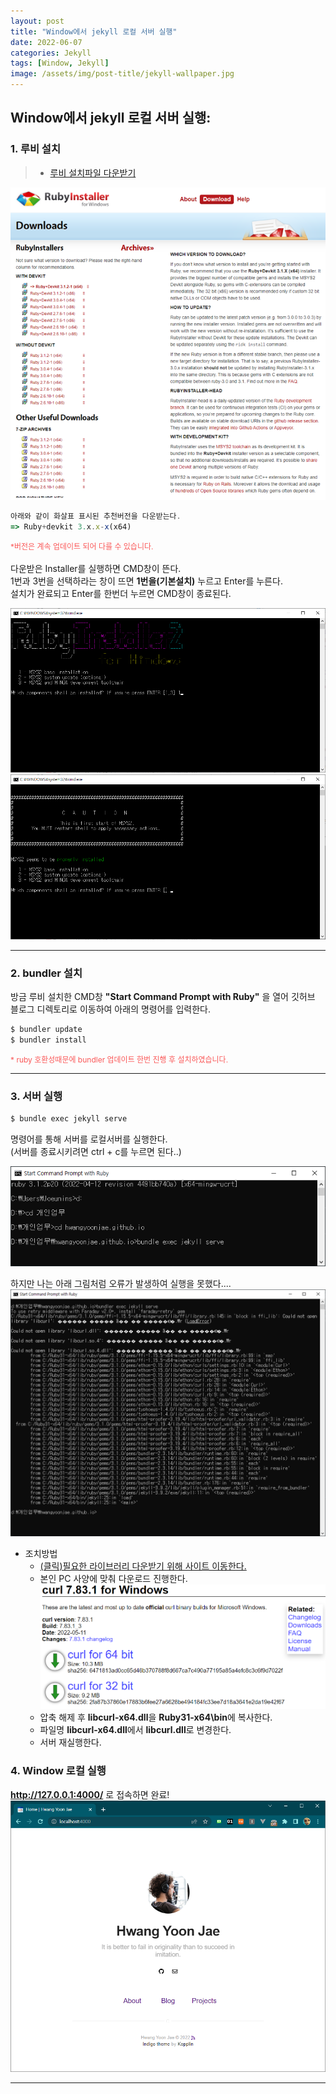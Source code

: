 ```yaml
---
layout: post
title: "Window에서 jekyll 로컬 서버 실행"
date: 2022-06-07
categories: Jekyll
tags: [Window, Jekyll]
image: /assets/img/post-title/jekyll-wallpaper.jpg
---
```


## Window에서 jekyll 로컬 서버 실행:
### 1. 루비 설치
> * [루비 설치파일 다운받기](https://rubyinstaller.org/downloads/ "지킬테마")

[![텍스트](/assets/img/post/local/ruby%20%EC%84%A4%EC%B9%98%ED%94%84%EB%A1%9C%EA%B7%B8%EB%9E%A8.PNG)](/assets/img/post/local/ruby%20%EC%84%A4%EC%B9%98%ED%94%84%EB%A1%9C%EA%B7%B8%EB%9E%A8.PNG)
```javascript
아래와 같이 화살표 표시된 추천버전을 다운받는다.
=> Ruby+devkit 3.x.x-x(x64)
```
<span style="color:#FA5858; font-size:12px">*버전은 계속 업데이트 되어 다를 수 있습니다.</span>
<br><br>
다운받은 Installer를 실행하면 CMD창이 뜬다.
<br>
1번과 3번을 선택하라는 창이 뜨면 **1번을(기본설치)** 누르고 Enter를 누른다.
<br>
설치가 완료되고 Enter를 한번더 누르면 CMD창이 종료된다.
<br>

[![텍스트](/assets/img/post/local/ruby%20%EC%84%A4%EC%B9%98%ED%99%94%EB%A9%B4(1).png)](/assets/img/post/local/ruby%20%EC%84%A4%EC%B9%98%ED%99%94%EB%A9%B4(1).png)
[![텍스트](/assets/img/post/local/ruby%20%EC%84%A4%EC%B9%98%ED%99%94%EB%A9%B4(2).png)](/assets/img/post/local/ruby%20%EC%84%A4%EC%B9%98%ED%99%94%EB%A9%B4(2).png)
* * *

### 2. bundler 설치
방금 루비 설치한 CMD창 **"Start Command Prompt with Ruby"** 을 열어 깃허브 블로그 디렉토리로 이동하여 아래의 명령어를 입력한다.

```javascript
$ bundler update
$ bundler install
```

<span style="color:#FA5858; font-size:12px">* ruby 호환성때문에 bundler 업데이트 한번 진행 후 설치하였습니다.</span>

* * *

### 3. 서버 실행
```javascript
$ bundle exec jekyll serve 
```
명령어를 통해 서버를 로컬서버를 실행한다.
<br>
(서버를 종료시키려면 ctrl + c를 누르면 된다..)

[![텍스트](/assets/img/post/local/jekyll%20%EC%84%9C%EB%B2%84%20%EC%8B%A4%ED%96%89.PNG)](/assets/img/post/local/jekyll%20%EC%84%9C%EB%B2%84%20%EC%8B%A4%ED%96%89.PNG)

하지만 나는 아래 그림처럼 오류가 발생하여 실행을 못했다....
[![텍스트](/assets/img/post/local/jekyll%20%EC%84%9C%EB%B2%84%20%EC%8B%A4%ED%96%89%EC%95%88%EB%90%98%EB%8A%94%20%EA%B2%BD%EC%9A%B0.PNG)](/assets/img/post/local/jekyll%20%EC%84%9C%EB%B2%84%20%EC%8B%A4%ED%96%89%EC%95%88%EB%90%98%EB%8A%94%20%EA%B2%BD%EC%9A%B0.PNG)

* 조치방법
    + [(클릭)필요한 라이브러리 다운받기 위해 사이트 이동한다.](https://curl.se/windows/ "라이브러리")
    + 본인 PC 사양에 맞춰 다운로드 진행한다.
    [![텍스트](/assets/img/post/local/%EB%9D%BC%EC%9D%B4%EB%B8%8C%EB%9F%AC%EB%A6%AC%20%EB%8B%A4%EC%9A%B4%ED%81%B4%EB%A6%AD.PNG)](/assets/img/post/local/%EB%9D%BC%EC%9D%B4%EB%B8%8C%EB%9F%AC%EB%A6%AC%20%EB%8B%A4%EC%9A%B4%ED%81%B4%EB%A6%AD.PNG)
    + 압축 해제 후 **libcurl-x64.dll**을 **Ruby31-x64\bin**에 복사한다.
    + 파일명 **libcurl-x64.dll**에서 **libcurl.dll**로 변경한다.
    + 서버 재실행한다.

### 4. Window 로컬 실행 
**http://127.0.0.1:4000/** 로 접속하면 완료!
[![텍스트](/assets/img/post/local/jekyll%20%EB%A1%9C%EC%BB%AC%20%EC%8B%A4%ED%96%89%ED%99%94%EB%A9%B4.PNG)](/assets/img/post/local/jekyll%20%EB%A1%9C%EC%BB%AC%20%EC%8B%A4%ED%96%89%ED%99%94%EB%A9%B4.PNG)

* * *